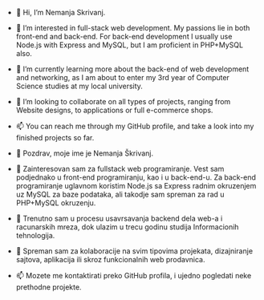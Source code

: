 - 👋 Hi, I’m Nemanja Skrivanj.
- 👀 I’m interested in full-stack web development. My passions lie in both front-end and back-end. For back-end development I usually use Node.js with Express and MySQL, but I am proficient in PHP+MySQL also.
- 🌱 I’m currently learning more about the back-end of web development and networking, as I am about to enter my 3rd year of Computer Science studies at my local university. 
- 💞️ I’m looking to collaborate on all types of projects, ranging from Website designs, to applications or full e-commerce shops.
- 📫 You can reach me through my GitHub profile, and take a look into my finished projects so far.


- 👋 Pozdrav, moje ime je Nemanja Škrivanj.
- 👀 Zainteresovan sam za fullstack web programiranje. Vest sam podjednako u front-end programiranju, kao i u back-end-u. Za back-end programiranje uglavnom koristim Node.js sa Express radnim okruzenjem uz MySQL za baze podataka, ali takodje sam spreman za rad u PHP+MySQL okruzenju.
- 🌱 Trenutno sam u procesu usavrsavanja backend dela web-a i racunarskih mreza, dok ulazim u trecu godinu studija Informacionih tehnologija.
- 💞️ Spreman sam za kolaboracije na svim tipovima projekata, dizajniranje sajtova, aplikacija ili skroz funkcionalnih web prodavnica.
- 📫 Mozete me kontaktirati preko GitHub profila, i ujedno pogledati neke prethodne projekte.
